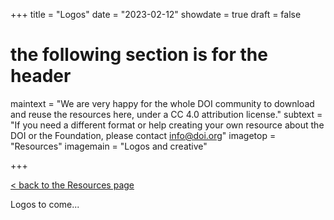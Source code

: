 +++
title = "Logos"
date = "2023-02-12"
showdate = true
draft = false
# the following section is for the header
maintext = "We are very happy for the whole DOI community to download and reuse the resources here, under a CC 4.0 attribution license."
subtext = "If you need a different format or help creating your own resource about the DOI or the Foundation, please contact [info@doi.org](mailto://info@doi.org)"
imagetop = "Resources"
imagemain = "Logos and creative"

+++

[< back to the Resources page](/the-identifier/resources/)

Logos to come...